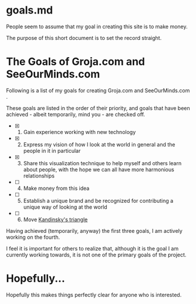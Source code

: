 
# goals.md

People seem to assume that my goal in creating this site is to make money.

The purpose of this short document is to set the record straight.

# The Goals of Groja.com and SeeOurMinds.com

Following is a list of my goals for creating Groja.com and SeeOurMinds.com .

These goals are listed in the order of their priority, and goals that have been achieved - albeit temporarily, mind you - are checked off.

- [x] 1. Gain experience working with new technology
- [x] 2. Express my vision of how I look at the world in general and the people in it in particular
- [x] 3. Share this visualization technique to help myself and others learn about people, with the hope we can all have more harmonious relationships
- [ ] 4. Make money from this idea
- [ ] 5. Establish a unique brand and be recognized for contributing a unique way of looking at the world
- [ ] 6. Move [Kandinsky's triangle](https://medium.com/@tomwhartung/concerning-kandinskys-concerning-the-spiritual-in-art-f2f3d1ca750e)

Having achieved (temporarily, anyway) the first three goals, I am actively working on the fourth.

I feel it is important for others to realize that, although it is the goal I am currently working towards,
it is not one of the primary goals of the project.

# Hopefully...

Hopefully this makes things perfectly clear for anyone who is interested.

